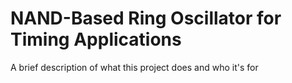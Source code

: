
# NAND-Based Ring Oscillator for Timing Applications 


A brief description of what this project does and who it's for

